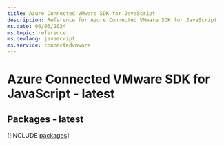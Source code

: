 ```yaml
---
title: Azure Connected VMware SDK for JavaScript
description: Reference for Azure Connected VMware SDK for JavaScript
ms.date: 06/03/2024
ms.topic: reference
ms.devlang: javascript
ms.service: connectedvmware
---
```

# Azure Connected VMware SDK for JavaScript - latest
## Packages - latest
[!INCLUDE [packages](connected-vmware-index.md)]